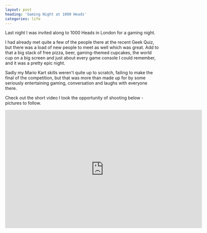 ```yaml
---
layout: post
heading: 'Gaming Night at 1000 Heads'
categories: life
---
```


Last night I was invited along to 1000 Heads in London for a gaming night.

I had already met quite a few of the people there at the recent Geek Quiz, but there was a load of new people to meet as well which was great. Add to that a big stack of free pizza, beer, gaming-themed cupcakes, the world cup on a big screen and just about every game console I could remember, and it was a pretty epic night.

Sadly my Mario Kart skills weren't quite up to scratch, failing to make the final of the competition, but that was more than made up for by some seriously entertaining gaming, conversation and laughs with everyone there.

Check out the short video I took the opportunity of shooting below - pictures to follow.

<span class="youtube"><iframe title="YouTube video player" class="youtube-player" type="text/html" width="640" height="385" src="http://www.youtube.com/embed/g6i_OGn1ADU?wmode=transparent&amp;fs=1&amp;hl=en&amp;modestbranding=1&amp;iv_load_policy=3&amp;showsearch=0&amp;rel=0&amp;theme=dark&amp;hd=1" frameborder="0" allowfullscreen=""></iframe></span>